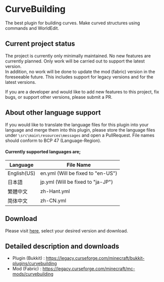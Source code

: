 # CurveBuilding
The best plugin for building curves.
Make curved structures using commands and WorldEdit.

## Current project status
The project is currently only minimally maintained. No new features are currently planned. Only work will be carried out to support the latest version.  
In addition, no work will be done to update the mod (fabric) version in the foreseeable future. This includes support for legacy versions and for the latest versions.  
  
If you are a developer and would like to add new features to this project, fix bugs, or support other versions, please submit a PR.

## About other language support
If you would like to translate the language files for this plugin into your language and merge them into this plugin, please store the language files under `\src\main\resources\messages` and open a PullRequest.
File names should conform to BCP 47 (Language-Region).


#### Currently supported languages are;
| Language    | File Name                         |
|-------------|-----------------------------------|
| English(US) | en.yml (Will be fixed to "en-US") |
| 日本語         | jp.yml (Will be fixed to "ja-JP") |
| 繁體中文        | zh-Hant.yml                       |
| 简体中文        | zh-CN.yml                         |


## Download
Please visit [here](https://github.com/kous500/CurveBuilding/releases), select your desired version and download.


## Detailed description and downloads
- Plugin (Bukkit) : https://legacy.curseforge.com/minecraft/bukkit-plugins/curvebuilding
- Mod (Fabric) : https://legacy.curseforge.com/minecraft/mc-mods/curvebuilding